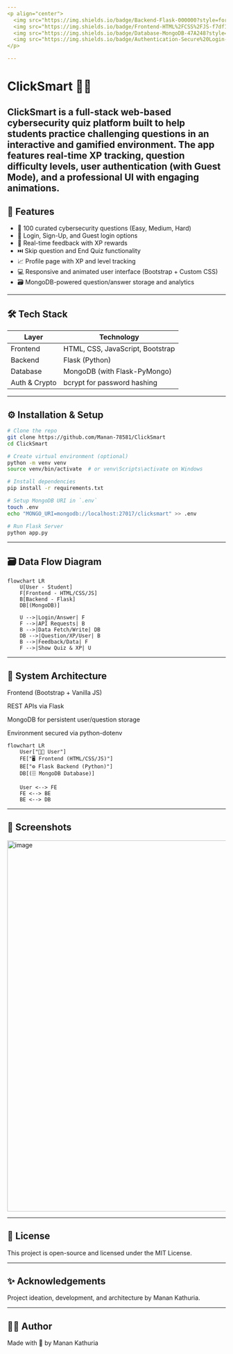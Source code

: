 ```yaml
---
<p align="center">
  <img src="https://img.shields.io/badge/Backend-Flask-000000?style=for-the-badge&logo=flask&logoColor=white"/>
  <img src="https://img.shields.io/badge/Frontend-HTML%2FCSS%2FJS-f7df1e?style=for-the-badge&logo=javascript&logoColor=black"/>
  <img src="https://img.shields.io/badge/Database-MongoDB-47A248?style=for-the-badge&logo=mongodb&logoColor=white"/>
  <img src="https://img.shields.io/badge/Authentication-Secure%20Login-blueviolet?style=for-the-badge"/>
</p>

--- 
```


# ClickSmart 🧠✨

**ClickSmart** is a full-stack web-based cybersecurity quiz platform built to help students practice challenging questions in an interactive and gamified environment. The app features real-time XP tracking, question difficulty levels, user authentication (with Guest Mode), and a professional UI with engaging animations.
---
## 🎯 Features

- 🧠 100 curated cybersecurity questions (Easy, Medium, Hard)
- 🔐 Login, Sign-Up, and Guest login options
- 🧩 Real-time feedback with XP rewards
- ⏭️ Skip question and End Quiz functionality
- 📈 Profile page with XP and level tracking
- 💻 Responsive and animated user interface (Bootstrap + Custom CSS)
- 🗃️ MongoDB-powered question/answer storage and analytics

---

## 🛠️ Tech Stack

| Layer       | Technology               |
|-------------|---------------------------|
| Frontend    | HTML, CSS, JavaScript, Bootstrap |
| Backend     | Flask (Python)            |
| Database    | MongoDB (with Flask-PyMongo) |
| Auth & Crypto | bcrypt for password hashing  |

---

## ⚙️ Installation & Setup

```bash
# Clone the repo
git clone https://github.com/Manan-78581/ClickSmart
cd ClickSmart

# Create virtual environment (optional)
python -m venv venv
source venv/bin/activate  # or venv\Scripts\activate on Windows

# Install dependencies
pip install -r requirements.txt

# Setup MongoDB URI in `.env`
touch .env
echo "MONGO_URI=mongodb://localhost:27017/clicksmart" >> .env

# Run Flask Server
python app.py
```
---
## 🗃️ Data Flow Diagram

```mermaid
flowchart LR
    U[User - Student]
    F[Frontend - HTML/CSS/JS]
    B[Backend - Flask]
    DB[(MongoDB)]

    U -->|Login/Answer| F
    F -->|API Requests| B
    B -->|Data Fetch/Write| DB
    DB -->|Question/XP/User| B
    B -->|Feedback/Data| F
    F -->|Show Quiz & XP| U
```
--- 

## 🧩 System Architecture
Frontend (Bootstrap + Vanilla JS)

REST APIs via Flask

MongoDB for persistent user/question storage

Environment secured via python-dotenv

```mermaid
flowchart LR
    User["🧑‍💻 User"]
    FE["🖥️ Frontend (HTML/CSS/JS)"]
    BE["⚙️ Flask Backend (Python)"]
    DB[(🗄️ MongoDB Database)]

    User <--> FE
    FE <--> BE
    BE <--> DB
```


---
## 📸 Screenshots

<img width="1903" height="854" alt="image" src="https://github.com/user-attachments/assets/dfd2d0aa-6065-4280-9981-9a5024ff044a" />


---
## 📄 License
This project is open-source and licensed under the MIT License.

---
## ✨ Acknowledgements
Project ideation, development, and architecture by Manan Kathuria.

---
## 🙋‍♂️ Author
Made with 🖤 by Manan Kathuria

